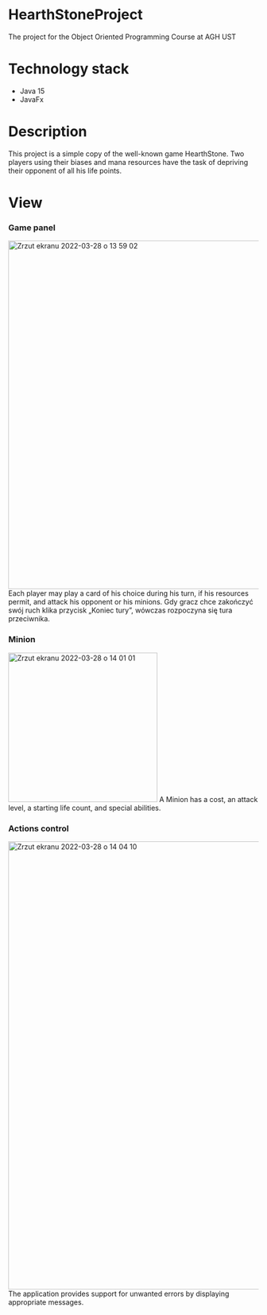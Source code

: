 # HearthStoneProject
The project for the Object Oriented Programming Course at AGH UST

# Technology stack
* Java 15
* JavaFx

# Description 
This project is a simple copy of the well-known game HearthStone. Two players using their biases and mana resources have the task of depriving their opponent of all his life points.

# View
### Game panel 

<img width="700" alt="Zrzut ekranu 2022-03-28 o 13 59 02" src="https://user-images.githubusercontent.com/56363711/160393277-bfa7a175-d04b-456b-9f1e-a58c1d127aac.png">
Each player may play a card of his choice during his turn, if his resources permit, and attack his opponent or his minions.
Gdy gracz chce zakończyć swój ruch klika przycisk „Koniec tury”, wówczas rozpoczyna się tura przeciwnika. 

### Minion

<img width="300" alt="Zrzut ekranu 2022-03-28 o 14 01 01" src="https://user-images.githubusercontent.com/56363711/160393552-a194a40c-22c1-401b-880a-6977b2ec909f.png">
A Minion has a cost, an attack level, a starting life count, and special abilities. 

### Actions control 

<img width="900" alt="Zrzut ekranu 2022-03-28 o 14 04 10" src="https://user-images.githubusercontent.com/56363711/160394015-58d9c31f-6538-4022-ab9d-6c07e268df5a.png">
The application provides support for unwanted errors by displaying appropriate messages. 

